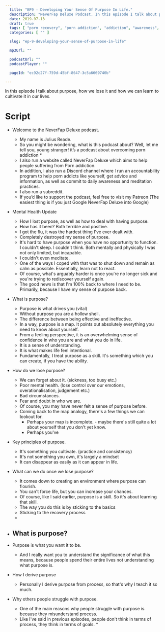 ```yaml
---
  title: "EP9 - Developing Your Sense Of Purpose In Life."
  description: "NeverFap Deluxe Podcast. In this episode I talk about purpose, how we lose it and how we can learn to cultivate it in our lives."
  date: 2019-07-13
  draft: true
  tags: [ "porn recovery", "porn addiction", "addiction", "awareness", "nofap", "neverfap", "neverfap deluxe", "neverfap basics", "nofap podcast", "neverfap podcast", "neverfap deluxe podcast" ]
  categories: [ "" ]

  slug: "ep-9-developing-your-sense-of-purpose-in-life"

  mp3Url: ""

  podcastUrl: ""
  podcastPlayer: ""

  pageId: "ec92c27f-759d-45bf-8647-3c5a6669740b"

---
```


In this episode I talk about purpose, how we lose it and how we can learn to cultivate it in our lives.

# Script

- Welcome to the NeverFap Deluxe podcast.
  - My name is Julius Reade.
  - So you might be wondering, what is this podcast about? Well, let me tell you, young stranger! it’s a podcast about overcoming porn addiction *
  - I also run a website called NeverFap Deluxe which aims to help people suffering from Porn addiction.
  - In addition, I also run a Discord channel where I run an accountability program to help porn addicts like yourself, get advice and information, as well as commit to daily awareness and meditation practices.
  - I also run a subreddit.
  - If you’d like to support the podcast, feel free to visit my Patreon (The easiest thing is if you just Google NeverFap Deluxe into Google)


- Mental Health Update
  - How I lost purpose, as well as how to deal with having purpose.
  - How has it been? Both terrible and positive.
  - I got the flu, it was the hardest thing I've ever dealt with.
  - Completely destroyed my sense of purpose.
  - It's hard to have purpose when you have no opportunity to function. I couldn't sleep. I couldn't think. Both mentally and physically I was not only limited, but incapable.
  - I couldn't even meditate.
  - One of the ways I coped with that was to shut down and remain as calm as possible. Essentially, learn not to react.
  - Of course, what's arguably harder is once you're no longer sick and you're trying to rediscover yourself again.
  - The good news is that I'm 100% back to where I need to be. Primarily, because I have my sense of purpose back.

- What is purpose?
  - Purpose is what drives you (vital)
  - Without purpose you are a hollow shell.
  - The difference between being effective and ineffective.
  - In a way, purpose is a map. It points out absolutely everything you need to know about yourself.
  - From a feeling perspective, it is an overwhelming sense of confidence in who you are and what you do in life.
  - It is a sense of understanding.
  - It is what makes life feel intentional.
  - Fundamentally, I treat purpose as a skill. It's something which you can create, if you have the ability.

- How do we lose purpose?
  - We can forget about it. (sickness, too busy etc.)
  - Poor mental health. (lose control over our emotions, overationalisation, judgement etc.)
  - Bad circumstances.
  - Fear and doubt in who we are.
  - Of course, you may have never felt a sense of purpose before.
  - Coming back to the map analogy, there's a few things we can lookout for.
    - Perhaps your map is incomplete. - maybe there's still quite a lot about yourself that you don't yet know.
    - Perhaps you've


- Key principles of purpose.
  - It's something you cultivate. (practice and consistency)
  - It's not something you own, it's largely a mindset
  - It can disappear as easily as it can appear in life.

- What can we do once we lose purpose?
  - It comes down to creating an environment where purpose can flourish.
  - You can't force life, but you can increase your chances.
  - Of course, like I said earlier, purpose is a skill. So it's about learning that skill.
  - The way you do this is by sticking to the basics
  - Sticking to the recovery process
  -


- What is purpose?
  -

- Purpose is what you want it to be.
  - And I really want you to understand the significance of what this means, because people spend their entire lives not understanding what purpose is.

- How I derive purpose
  - Personally I derive purpose from process, so that's why I teach it so much.

- Why others people struggle with purpose.
  - One of the main reasons why people struggle with purpose is because they misunderstand process.
  - Like I've said in previous episodes, people don't think in terms of process, they think in terms of goals. *









